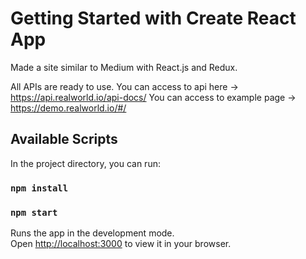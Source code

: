 # Getting Started with Create React App

Made a site similar to Medium with React.js and Redux.

All APIs are ready to use. You can access to api here -> https://api.realworld.io/api-docs/
You can access to example page -> https://demo.realworld.io/#/


## Available Scripts

In the project directory, you can run:

### `npm install`
### `npm start`

Runs the app in the development mode.\
Open [http://localhost:3000](http://localhost:3000) to view it in your browser.